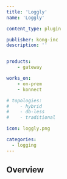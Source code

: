 ```yaml
---
title: 'Loggly'
name: 'Loggly'

content_type: plugin

publisher: kong-inc
description: ''


products:
    - gateway

works_on:
    - on-prem
    - konnect

# topologies:
#    - hybrid
#    - db-less
#    - traditional

icon: loggly.png

categories:
  - logging
---
```


## Overview
